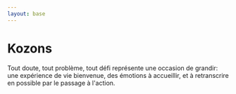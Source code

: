 ```yaml
---
layout: base
---
```


# Kozons

Tout doute, tout problème, tout défi représente une occasion de grandir: une expérience de vie bienvenue,
des émotions à accueillir, et à retranscrire en possible par le passage à l'action.

